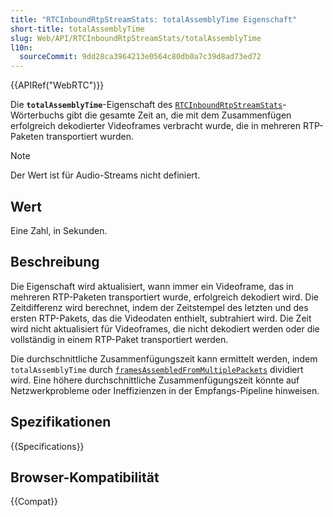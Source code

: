 ```yaml
---
title: "RTCInboundRtpStreamStats: totalAssemblyTime Eigenschaft"
short-title: totalAssemblyTime
slug: Web/API/RTCInboundRtpStreamStats/totalAssemblyTime
l10n:
  sourceCommit: 9dd28ca3964213e0564c80db0a7c39d8ad73ed72
---
```


{{APIRef("WebRTC")}}

Die **`totalAssemblyTime`**-Eigenschaft des [`RTCInboundRtpStreamStats`](/de/docs/Web/API/RTCInboundRtpStreamStats)-Wörterbuchs gibt die gesamte Zeit an, die mit dem Zusammenfügen erfolgreich dekodierter Videoframes verbracht wurde, die in mehreren RTP-Paketen transportiert wurden.

> [!NOTE]
> Der Wert ist für Audio-Streams nicht definiert.

## Wert

Eine Zahl, in Sekunden.

## Beschreibung

Die Eigenschaft wird aktualisiert, wann immer ein Videoframe, das in mehreren RTP-Paketen transportiert wurde, erfolgreich dekodiert wird.
Die Zeitdifferenz wird berechnet, indem der Zeitstempel des letzten und des ersten RTP-Pakets, das die Videodaten enthielt, subtrahiert wird.
Die Zeit wird nicht aktualisiert für Videoframes, die nicht dekodiert werden oder die vollständig in einem RTP-Paket transportiert werden.

Die durchschnittliche Zusammenfügungszeit kann ermittelt werden, indem `totalAssemblyTime` durch [`framesAssembledFromMultiplePackets`](/de/docs/Web/API/RTCInboundRtpStreamStats/framesAssembledFromMultiplePackets) dividiert wird.
Eine höhere durchschnittliche Zusammenfügungszeit könnte auf Netzwerkprobleme oder Ineffizienzen in der Empfangs-Pipeline hinweisen.

## Spezifikationen

{{Specifications}}

## Browser-Kompatibilität

{{Compat}}
